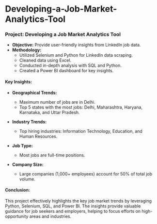 # Developing-a-Job-Market-Analytics-Tool

### Project: Developing a Job Market Analytics Tool

- **Objective:** Provide user-friendly insights from LinkedIn job data.
- **Methodology:** 
  - Utilized Selenium and Python for LinkedIn data scraping.
  - Cleaned data using Excel.
  - Conducted in-depth analysis with SQL and Python.
  - Created a Power BI dashboard for key insights.

#### Key Insights:
- **Geographical Trends:**
  - Maximum number of jobs are in Delhi.
  - Top 5 states with the most jobs: Delhi, Maharashtra, Haryana, Karnataka, and Uttar Pradesh.
  
- **Industry Trends:**
  - Top hiring industries: Information Technology, Education, and Human Resources.
  
- **Job Type:**
  - Most jobs are full-time positions.
  
- **Company Size:**
  - Large companies (1,000+ employees) account for 50% of total job volume.

#### Conclusion:
This project effectively highlights the key job market trends by leveraging Python, Selenium, SQL, and Power BI. The insights provide valuable guidance for job seekers and employers, helping to focus efforts on high-opportunity areas and industries.
